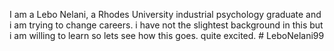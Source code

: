 I am a Lebo Nelani, a Rhodes University industrial psychology graduate and i am trying to change careers. i have not the slightest background in this but i am willing to learn so lets see how this goes. quite excited. # LeboNelani99
